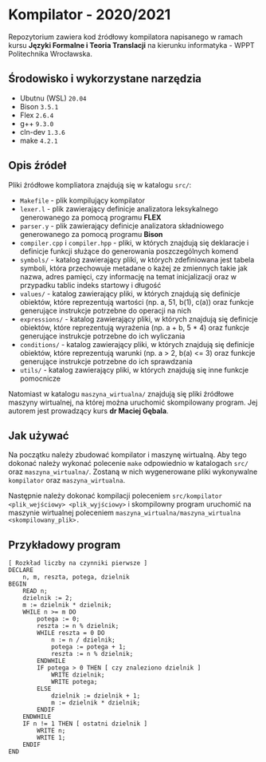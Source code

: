 # Kompilator - 2020/2021
Repozytorium zawiera kod źródłowy kompilatora napisanego w ramach kursu <b>Języki Formalne i Teoria Translacji</b> na kierunku informatyka - WPPT Politechnika Wrocławska.

## Środowisko i wykorzystane narzędzia
- Ubutnu (WSL) `20.04`
- Bison `3.5.1`
- Flex `2.6.4`
- g++ `9.3.0`
- cln-dev `1.3.6`
- make `4.2.1`


## Opis źródeł
Pliki źródłowe kompliatora znajdują się w katalogu `src/`:
- `Makefile` - plik kompilujący kompilator
- `lexer.l` - plik zawierający definicje analizatora leksykalnego generowanego za pomocą programu <b>FLEX</b>
- `parser.y` - plik zawierający definicje analizatora składniowego generowanego za pomocą programu <b>Bison</b>
- `compiler.cpp` i `compiler.hpp` - pliki, w których znajdują się deklaracje i definicje funkcji służące do generowania poszczególnych komend
- `symbols/` - katalog zawierający pliki, w których zdefiniowana jest tabela symboli, która przechowuje metadane o każej ze zmiennych takie jak nazwa, adres pamięci, czy informację na temat inicjalizacji oraz w przypadku tablic indeks startowy i długość
- `values/` - katalog zawierający pliki, w których znajdują się definicje obiektów, które reprezentują wartości (np. a, 51, b(1), c(a)) oraz funkcje generujące instrukcje potrzebne do operacji na nich
- `expressions/` - katalog zawierający pliki, w których znajdują się definicje obiektów, które reprezentują wyrażenia (np. a + b, 5 * 4) oraz funkcje generujące instrukcje potrzebne do ich wyliczania
- `conditions/` - katalog zawierający pliki, w których znajdują się definicje obiektów, które reprezentują warunki (np. a > 2, b(a) <= 3) oraz funkcje generujące instrukcje potrzebne do ich sprawdzania
- `utils/` - katalog zawierający pliki, w których znajdują się inne funkcje pomocnicze

Natomiast w katalogu `maszyna_wirtualna/` znajdują się pliki źródłowe maszyny wirtualnej, na której można uruchomić skompilowany program. Jej autorem jest prowadzący kurs <b>dr Maciej Gębala</b>.

## Jak używać
Na początku należy zbudować kompilator i maszynę wirtualną. Aby tego dokonać należy wykonać polecenie `make` odpowiednio w katalogach `src/` oraz `maszyna_wirtualna/`. Zostaną w nich wygenerowane pliki wykonywalne `kompilator` oraz `maszyna_wirtualna`.

Następnie należy dokonać kompilacji poleceniem `src/kompilator <plik_wejściowy> <plik_wyjściowy>` i skompilowny program uruchomić na maszynie wirtualnej poleceniem `maszyna_wirtualna/maszyna_wirtualna <skompilowany_plik>.`

## Przykładowy program
```
[ Rozkład liczby na czynniki pierwsze ]
DECLARE
    n, m, reszta, potega, dzielnik
BEGIN
    READ n;
    dzielnik := 2;
    m := dzielnik * dzielnik;
    WHILE n >= m DO
        potega := 0;
        reszta := n % dzielnik;
        WHILE reszta = 0 DO
            n := n / dzielnik;
            potega := potega + 1;
            reszta := n % dzielnik;
        ENDWHILE
        IF potega > 0 THEN [ czy znaleziono dzielnik ]
            WRITE dzielnik;
            WRITE potega;
        ELSE
            dzielnik := dzielnik + 1;
            m := dzielnik * dzielnik;
        ENDIF
    ENDWHILE
    IF n != 1 THEN [ ostatni dzielnik ]
        WRITE n;
        WRITE 1;
    ENDIF
END
```
